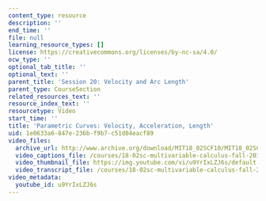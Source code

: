 ```yaml
---
content_type: resource
description: ''
end_time: ''
file: null
learning_resource_types: []
license: https://creativecommons.org/licenses/by-nc-sa/4.0/
ocw_type: ''
optional_tab_title: ''
optional_text: ''
parent_title: 'Session 20: Velocity and Arc Length'
parent_type: CourseSection
related_resources_text: ''
resource_index_text: ''
resourcetype: Video
start_time: ''
title: 'Parametric Curves: Velocity, Acceleration, Length'
uid: 1e0633a6-847e-236b-f9b7-c51d04eacf89
video_files:
  archive_url: http://www.archive.org/download/MIT18_02SCF10/MIT18_02SCF10Rec_16_300k.mp4
  video_captions_file: /courses/18-02sc-multivariable-calculus-fall-2010/c9d6ab28b04654a982c6a7ddf3822e8f_u9YrIxLZJ6s.vtt
  video_thumbnail_file: https://img.youtube.com/vi/u9YrIxLZJ6s/default.jpg
  video_transcript_file: /courses/18-02sc-multivariable-calculus-fall-2010/2ee8913f9295ea33882703017a5d91a8_u9YrIxLZJ6s.pdf
video_metadata:
  youtube_id: u9YrIxLZJ6s
---
```

